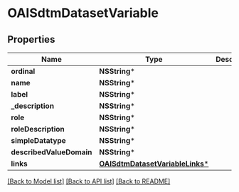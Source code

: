 # OAISdtmDatasetVariable

## Properties
Name | Type | Description | Notes
------------ | ------------- | ------------- | -------------
**ordinal** | **NSString*** |  | [optional] 
**name** | **NSString*** |  | [optional] 
**label** | **NSString*** |  | [optional] 
**_description** | **NSString*** |  | [optional] 
**role** | **NSString*** |  | [optional] 
**roleDescription** | **NSString*** |  | [optional] 
**simpleDatatype** | **NSString*** |  | [optional] 
**describedValueDomain** | **NSString*** |  | [optional] 
**links** | [**OAISdtmDatasetVariableLinks***](OAISdtmDatasetVariableLinks.md) |  | [optional] 

[[Back to Model list]](../README.md#documentation-for-models) [[Back to API list]](../README.md#documentation-for-api-endpoints) [[Back to README]](../README.md)


